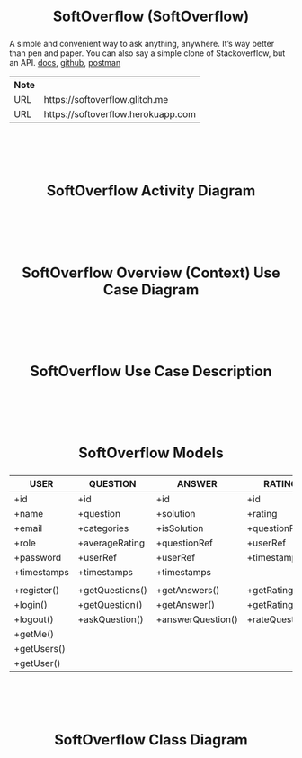 # <p style="text-align: center; font-size: 25px;">SoftOverflow (SoftOverflow)</p>

A simple and convenient way to ask anything, anywhere. It’s way better than pen and paper.
You can also say a simple clone of Stackoverflow, but an API. <a href="https://softoverflow.glitch.me/" target="_blank">docs</a>, <a href="https://github.com/oyedotunsodiq045/softoverflow" target="_blank">github</a>, <a href="https://documenter.getpostman.com/view/3890015/TVYQ1ZNY" target="_blank">postman</a>

<table>
  <tr>
    <th>Note</th>
    <th></th>
  </tr>
  <tr>
    <td>URL</td>
    <td>https://softoverflow.glitch.me</td>
  </tr>
  <tr>
    <td>URL</td>
    <td>https://softoverflow.herokuapp.com</td>
  </tr>
</table>

<br><br><br>

# <p style="text-align: center; font-size: 25px;">SoftOverflow Activity Diagram</p>

<br><br><br>

# <p style="text-align: center; font-size: 25px;">SoftOverflow Overview (Context) Use Case Diagram</p>

<br><br><br>

# <p style="text-align: center; font-size: 25px;">SoftOverflow Use Case Description</p>

<br><br><br>

# <p style="text-align: center; font-size: 25px;">SoftOverflow Models</p>

| USER          | QUESTION        | ANSWER           | RATING          |
| ------------- | ----------------|------------------| ----------------|
| +id           | +id             | +id              | +id             |
| +name         | +question       | +solution        | +rating         |
| +email        | +categories     | +isSolution      | +questionRef    |
| +role         | +averageRating  | +questionRef     | +userRef        |
| +password     | +userRef        | +userRef         | +timestamps     |
| +timestamps   | +timestamps     | +timestamps      |                 |
|               |                 |                  |                 |
| +register()   |+getQuestions()  |+getAnswers()     |+getRatings()    |
| +login()      |+getQuestion()   |+getAnswer()      |+getRating()     |
| +logout()     |+askQuestion()   |+answerQuestion() |+rateQuestion()  |
| +getMe()      |                 |                  |                 |
| +getUsers()   |                 |                  |                 |
| +getUser()    |                 |                  |                 |

<br><br><br>

# <p style="text-align: center; font-size: 25px;">SoftOverflow Class Diagram</p>